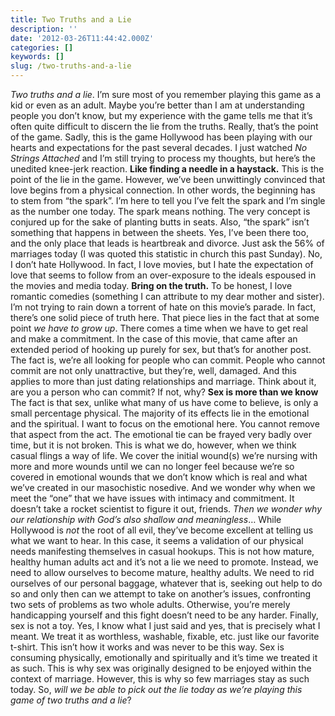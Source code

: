 ```yaml
---
title: Two Truths and a Lie
description: ''
date: '2012-03-26T11:44:42.000Z'
categories: []
keywords: []
slug: /two-truths-and-a-lie
---
```

_Two truths and a lie_. I’m sure most of you remember playing this game as a kid or even as an adult. Maybe you’re better than I am at understanding people you don’t know, but my experience with the game tells me that it’s often quite difficult to discern the lie from the truths. Really, that’s the point of the game. Sadly, this is the game Hollywood has been playing with our hearts and expectations for the past several decades. I just watched _No Strings Attached_ and I’m still trying to process my thoughts, but here’s the unedited knee-jerk reaction.
**Like finding a needle in a haystack.** This is the point of the lie in the game. However, we’ve been unwittingly convinced that love begins from a physical connection. In other words, the beginning has to stem from “the spark”. I’m here to tell you I’ve felt the spark and I’m single as the number one today. The spark means nothing. The very concept is conjured up for the sake of planting butts in seats. Also, “the spark” isn’t something that happens in between the sheets. Yes, I’ve been there too, and the only place that leads is heartbreak and divorce. Just ask the 56% of marriages today (I was quoted this statistic in church this past Sunday). No, I don’t hate Hollywood. In fact, I love movies, but I hate the expectation of love that seems to follow from an over-exposure to the ideals espoused in the movies and media today.
**Bring on the truth.** To be honest, I love romantic comedies (something I can attribute to my dear mother and sister). I’m not trying to rain down a torrent of hate on this movie’s parade. In fact, there’s one solid piece of truth here. That piece lies in the fact that at some point _we have to grow up_. There comes a time when we have to get real and make a commitment. In the case of this movie, that came after an extended period of hooking up purely for sex, but that’s for another post. The fact is, we’re all looking for people who can commit. People who cannot commit are not only unattractive, but they’re, well, damaged. And this applies to more than just dating relationships and marriage. Think about it, are you a person who can commit? If not, why?
**Sex is more than we know** The fact is that sex, unlike what many of us have come to believe, is only a small percentage physical. The majority of its effects lie in the emotional and the spiritual. I want to focus on the emotional here. You cannot remove that aspect from the act. The emotional tie can be frayed very badly over time, but it is not broken. This is what we do, however, when we think casual flings a way of life. We cover the initial wound(s) we’re nursing with more and more wounds until we can no longer feel because we’re so covered in emotional wounds that we don’t know which is real and what we’ve created in our masochistic nosedive. And we wonder why when we meet the “one” that we have issues with intimacy and commitment. It doesn’t take a rocket scientist to figure it out, friends. _Then we wonder why our relationship with God’s also shallow and meaningless_…
While Hollywood is _not_ the root of all evil, they’ve become excellent at telling us what we want to hear. In this case, it seems a validation of our physical needs manifesting themselves in casual hookups. This is not how mature, healthy human adults act and it’s not a lie we need to promote. Instead, we need to allow ourselves to become mature, healthy adults. We need to rid ourselves of our personal baggage, whatever that is, seeking out help to do so and only then can we attempt to take on another’s issues, confronting two sets of problems as two whole adults. Otherwise, you’re merely handicapping yourself and this fight doesn’t need to be any harder. Finally, sex is not a toy. Yes, I know what I just said and yes, that is precisely what I meant. We treat it as worthless, washable, fixable, etc. just like our favorite t-shirt. This isn’t how it works and was never to be this way. Sex is consuming physically, emotionally and spiritually and it’s time we treated it as such. This is why sex was originally designed to be enjoyed within the context of marriage. However, this is why so few marriages stay as such today. So, _will we be able to pick out the lie today as we’re playing this game of two truths and a lie_?
